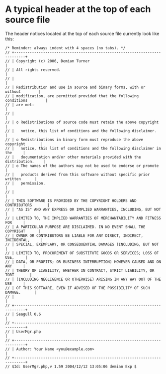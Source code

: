 <!-- Name: Code/SeagullHeader -->
<!-- Version: 4 -->
<!-- Last-Modified: 2006/09/12 19:16:42 -->
<!-- Author: demian -->
# A typical header at the top of each source file

The header notices located at the top of each source file currently look like this:


    /* Reminder: always indent with 4 spaces (no tabs). */
    // +---------------------------------------------------------------------------+
    // | Copyright (c) 2006, Demian Turner                                         |
    // | All rights reserved.                                                      |
    // |                                                                           |
    // | Redistribution and use in source and binary forms, with or without        |
    // | modification, are permitted provided that the following conditions        |
    // | are met:                                                                  |
    // |                                                                           |
    // | o Redistributions of source code must retain the above copyright          |
    // |   notice, this list of conditions and the following disclaimer.           |
    // | o Redistributions in binary form must reproduce the above copyright       |
    // |   notice, this list of conditions and the following disclaimer in the     |
    // |   documentation and/or other materials provided with the distribution.    |
    // | o The names of the authors may not be used to endorse or promote          |
    // |   products derived from this software without specific prior written      |
    // |   permission.                                                             |
    // |                                                                           |
    // | THIS SOFTWARE IS PROVIDED BY THE COPYRIGHT HOLDERS AND CONTRIBUTORS       |
    // | "AS IS" AND ANY EXPRESS OR IMPLIED WARRANTIES, INCLUDING, BUT NOT         |
    // | LIMITED TO, THE IMPLIED WARRANTIES OF MERCHANTABILITY AND FITNESS FOR     |
    // | A PARTICULAR PURPOSE ARE DISCLAIMED. IN NO EVENT SHALL THE COPYRIGHT      |
    // | OWNER OR CONTRIBUTORS BE LIABLE FOR ANY DIRECT, INDIRECT, INCIDENTAL,     |
    // | SPECIAL, EXEMPLARY, OR CONSEQUENTIAL DAMAGES (INCLUDING, BUT NOT          |
    // | LIMITED TO, PROCUREMENT OF SUBSTITUTE GOODS OR SERVICES; LOSS OF USE,     |
    // | DATA, OR PROFITS; OR BUSINESS INTERRUPTION) HOWEVER CAUSED AND ON ANY     |
    // | THEORY OF LIABILITY, WHETHER IN CONTRACT, STRICT LIABILITY, OR TORT       |
    // | (INCLUDING NEGLIGENCE OR OTHERWISE) ARISING IN ANY WAY OUT OF THE USE     |
    // | OF THIS SOFTWARE, EVEN IF ADVISED OF THE POSSIBILITY OF SUCH DAMAGE.      |
    // |                                                                           |
    // +---------------------------------------------------------------------------+
    // | Seagull 0.6                                                               |
    // +---------------------------------------------------------------------------+
    // | UserMgr.php                                                               |
    // +---------------------------------------------------------------------------+
    // | Author: Your Name <you@example.com>                                       |
    // +---------------------------------------------------------------------------+
    // $Id: UserMgr.php,v 1.59 2004/12/12 13:05:06 demian Exp $